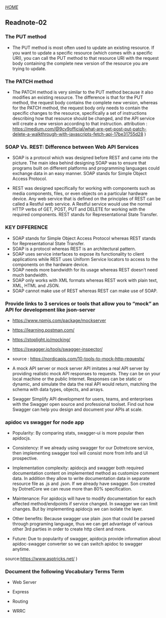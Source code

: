 
[*HOME*](https://nassir1976.github.io/reading-notes/)
## Readnote-02
### The PUT method
- The PUT method is most often used to update an existing resource. If you want to update a specific resource (which comes with a specific URI), you can call the PUT method to that resource URI with the request body containing the complete new version of the resource you are trying to update.
 ### The PATCH method
- The PATCH method is very similar to the PUT method because it also modifies an existing resource. The difference is that for the PUT method, the request body contains the complete new version, whereas for the PATCH method, the request body only needs to contain the specific changes to the resource, specifically a set of instructions describing how that resource should be changed, and the API service will create a new version according to that instruction. attribution : https://medium.com/@9cv9official/what-are-get-post-put-patch-delete-a-walkthrough-with-javascripts-fetch-api-17be31755d28 )
 ### SOAP Vs. REST: Difference between Web API Services
- SOAP is a protocol which was designed before REST and came into the picture. The main idea behind designing SOAP was to ensure that programs built on different platforms and programming languages could exchange data in an easy manner. SOAP stands for Simple Object Access Protocol.

- REST was designed specifically for working with components such as media components, files, or even objects on a particular hardware device. Any web service that is defined on the principles of REST can be called a Restful web service. A Restful service would use the normal HTTP verbs of GET, POST, PUT and DELETE for working with the required components. REST stands for Representational State Transfer.

### KEY DIFFERENCE

- SOAP stands for Simple Object Access Protocol whereas REST stands for Representational State Transfer.
- SOAP is a protocol whereas REST is an architectural pattern.
- SOAP uses service interfaces to expose its functionality to client applications while REST uses Uniform Service locators to access to the components on the hardware device.
- SOAP needs more bandwidth for its usage whereas REST doesn’t need much bandwidth.
- SOAP only works with XML formats whereas REST work with plain text, XML, HTML and JSON.
- SOAP cannot make use of REST whereas REST can make use of SOAP.
 ### Provide links to 3 services or tools that allow you to “mock” an API for development like json-server
- https://www.npmjs.com/package/mockserver 

- https://learning.postman.com/ 

- https://stoplight.io/mocking/ 

- https://swagger.io/tools/swagger-inspector/ 

- source : https://nordicapis.com/10-tools-to-mock-http-requests/ 

- A mock API server or mock server API imitates a real API server by providing realistic mock API responses to requests. They can be on your local machine or the public Internet. Responses can be static or dynamic, and simulate the data the real API would return, matching the schema with data types, objects, and arrays.

- Swagger Simplify API development for users, teams, and enterprises with the Swagger open source and professional toolset. Find out how Swagger can help you design and document your APIs at scale.

### apidoc vs swagger for node app

- Popularity: By comparing stats, swagger-ui is more popular then apidocjs.

- Consistency: If we already using swagger for our Dotnetcore service, then implementing swagger tool will consist more from Info and UI prospective.

- Implementation complexity: apidocjs and swagger both required documentation content on implemented method as customize comment data. In addition they allow to write documentation data in separate resource file as .js and .json. If we already have swagger. Son created by DotnetCore we can reuse more than 80% specification.

- Maintenance: For apidocjs will have to modify documentation for each affected method/endpoints if service changed. In swagger we can limit changes. But by implementing apidocjs we can isolate the layer.

- Other benefits: Because swagger use plain .json that could be parsed through programing language, thus we can get advantage of various other 3rd parties in order to create http client and more.

- Future: Due to popularity of swagger, apidocjs provide information about apidoc-swagger converter so we can switch apidoc to swagger anytime.

source:https://www.asptricks.net/ )

### Document the following Vocabulary Terms Term

- Web Server

- Express

- Routing

- WRRC
